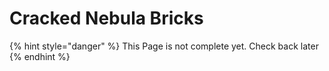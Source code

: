 # Cracked Nebula Bricks

{% hint style="danger" %}
This Page is not complete yet. Check back later
{% endhint %}

